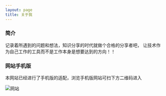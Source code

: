 ```yaml
---
layout: page
title: 关于我 
---
```


### 简介
记录着所遇到的问题和想法，知识分享的时代就做个合格的分享者吧， 
让技术作为自己工作的工具而不是工作本身是想要达到的方向！！

### 网站手机版
本网站已经进行了手机版的适配，浏览手机版网站可扫下方二维码进入

![网站](http://ou3sec0jp.bkt.clouddn.com/cli_500px.png)







